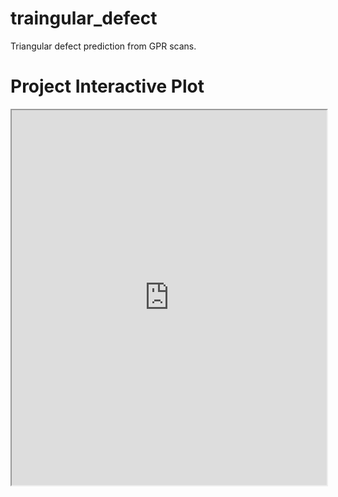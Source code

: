 # traingular_defect
Triangular defect prediction from GPR scans.


# Project Interactive Plot

<iframe src="https://NirjharAlam.github.io/triangular_defect/triangular_defect_angle_scatter_plot.html" width="100%" height="600"></iframe>
